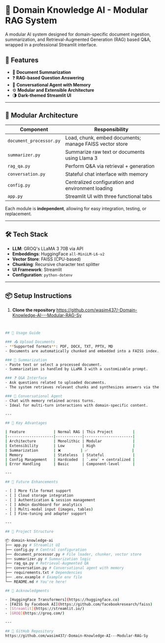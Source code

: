 # 🧠 Domain Knowledge AI - Modular RAG System

A modular AI system designed for domain-specific document ingestion, summarization, and Retrieval-Augmented Generation (RAG) based Q&A, wrapped in a professional Streamlit interface.

## 🚀 Features

- 📄 **Document Summarization**  
- ❓ **RAG-based Question Answering**  
- 💬 **Conversational Agent with Memory**  
- ⚙️ **Modular and Extensible Architecture**  
- 🌗 **Dark-themed Streamlit UI**

---

## 🧱 Modular Architecture

| Component              | Responsibility |
|------------------------|----------------|
| `document_processor.py` | Load, chunk, embed documents; manage FAISS vector store |
| `summarizer.py`         | Summarize raw text or documents using Llama 3 |
| `rag_qa.py`             | Perform Q&A via retrieval + generation |
| `conversation.py`       | Stateful chat interface with memory |
| `config.py`             | Centralized configuration and environment loading |
| `app.py`                | Streamlit UI with three functional tabs |

Each module is **independent**, allowing for easy integration, testing, or replacement.

---

## 🛠️ Tech Stack

- **LLM**: GROQ's LLaMA 3 70B via API
- **Embeddings**: HuggingFace `all-MiniLM-L6-v2`
- **Vector Store**: FAISS (CPU-based)
- **Chunking**: Recursive character text splitter
- **UI Framework**: Streamlit
- **Configuration**: `python-dotenv`

---

## 📦 Setup Instructions

1. **Clone the repository**
   https://github.com/wasim437/-Domain-Knowledge-AI---Modular-RAG-Sy 


```bash  


## 🧪 Usage Guide

### 📤 Upload Documents
- **Supported formats**: PDF, DOCX, TXT, PPTX, MD  
- Documents are automatically chunked and embedded into a FAISS index.

### 🧾 Summarization
- Paste text or select a processed document.  
- Summarization is handled by LLaMA 3 with a customizable prompt.

### ❓ Q&A Interface
- Ask questions related to uploaded documents.  
- The system retrieves relevant chunks and synthesizes answers via the LLM.

### 💬 Conversational Agent
- Chat with memory retained across turns.  
- Ideal for multi-turn interactions with domain-specific content.

---

## 🌟 Key Advantages

| Feature             | Normal RAG | This Project         |
|---------------------|------------|----------------------|
| Architecture        | Monolithic | Modular              |
| Extensibility       | Low        | High                 |
| Summarization       | ❌         | ✅                    |
| Memory              | Stateless  | Stateful             |
| Config Management   | Hardcoded  | `.env` + centralized |
| Error Handling      | Basic      | Component-level      |

---

## 🔮 Future Enhancements

- [ ] More file format support  
- [ ] Cloud storage integration  
- [ ] Authentication & session management  
- [ ] Admin dashboard for analytics  
- [ ] Multi-modal input (images, tables)  
- [ ] Fine-tuning and adapter support  

---

## 📁 Project Structure

📦 domain-knowledge-ai
├── app.py # Streamlit UI
├── config.py # Central configuration
├── document_processor.py # File loader, chunker, vector store
├── summarizer.py # Summarization logic
├── rag_qa.py # Retrieval-Augmented QA
├── conversation.py # Conversational agent with memory
├── requirements.txt # Dependencies
├── .env.example # Example env file
└── README.md # You're here!

## 🙌 Acknowledgments

- [HuggingFace Transformers](https://huggingface.co)
- [FAISS by Facebook AI](https://github.com/facebookresearch/faiss)
- [Streamlit](https://streamlit.io/)
- [GROQ](https://groq.com/)

---

## 🔗 GitHub Repository
https://github.com/wasim437/-Domain-Knowledge-AI---Modular-RAG-Sy




